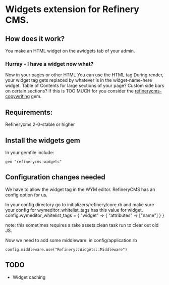 # Widgets extension for Refinery CMS.

## How does it work?
  You make an HTML widget on the awidgets tab of your admin.

### Hurray - I have a widget now what?
Now in your pages or other HTML You can use the HTML tag
    <widget name="widget-name-here"></widget>
During render, your widget tag gets replaced by whatever is in the widget-name-here widget.
Table of Contents for large sections of your page?  Custom side bars on certain sections?
If this is TOO MUCH for you consider the [refinerycms-copywriting](https://github.com/unixcharles/refinerycms-copywriting) gem.

## Requirements:
Refinerycms 2-0-stable or higher

## Install the widgets gem
In your gemfile include:

    gem "refinerycms-widgets"

## Configuration changes needed
We have to allow the widget tag in the WYM editor.  RefineryCMS has an config option for us.
  
In your config directory go to initializers/refinery/core.rb and make sure your config for wymeditor_whitelist_tags has this value for widget.
    config.wymeditor_whitelist_tags = {
      "widget" => { "attributes" => ["name"] }
    }

note: this sometimes requires a rake assets:clean task run to clear out old JS.

Now we need to add some middleware:  in config/application.rb

    config.middleware.use("Refinery::Widgets::Middleware")
    
## TODO
* Widget caching
